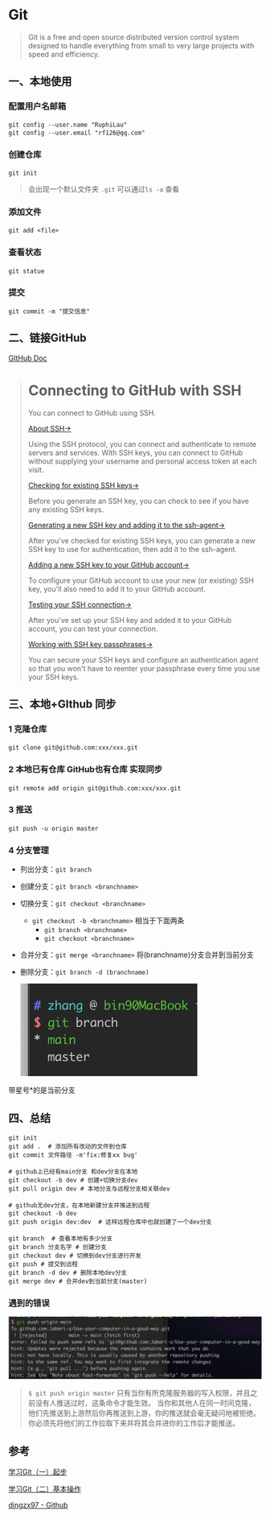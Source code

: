 

# Git

> Git is a free and open source distributed version control system designed to handle everything from small to very large projects with speed and efficiency.

## 一、本地使用
### 配置用户名邮箱

```
git config --user.name "RuphiLau"
git config --user.email "rf126@qq.com"
```

### 创建仓库 
`git init`
>会出现一个默认文件夹 `.git` 可以通过`ls -a` 查看
### 添加文件 
`git add <file>` 
### 查看状态
`git statue`

### 提交
`git commit -m "提交信息"`


## 二、链接GitHub
[GItHub Doc](https://docs.github.com/en/free-pro-team@latest/github/authenticating-to-github/connecting-to-github-with-ssh)

> # Connecting to GitHub with SSH
>
> 
>
> You can connect to GitHub using SSH.
>
> [About SSH→](https://docs.github.com/en/free-pro-team@latest/github/authenticating-to-github/about-ssh)
>
> Using the SSH protocol, you can connect and authenticate to remote servers and services. With SSH keys, you can connect to GitHub without supplying your username and personal access token at each visit.
>
> [Checking for existing SSH keys→](https://docs.github.com/en/free-pro-team@latest/github/authenticating-to-github/checking-for-existing-ssh-keys)
>
> Before you generate an SSH key, you can check to see if you have any existing SSH keys.
>
> [Generating a new SSH key and adding it to the ssh-agent→](https://docs.github.com/en/free-pro-team@latest/github/authenticating-to-github/generating-a-new-ssh-key-and-adding-it-to-the-ssh-agent)
>
> After you've checked for existing SSH keys, you can generate a new SSH key to use for authentication, then add it to the ssh-agent.
>
> [Adding a new SSH key to your GitHub account→](https://docs.github.com/en/free-pro-team@latest/github/authenticating-to-github/adding-a-new-ssh-key-to-your-github-account)
>
> To configure your GitHub account to use your new (or existing) SSH key, you'll also need to add it to your GitHub account.
>
> [Testing your SSH connection→](https://docs.github.com/en/free-pro-team@latest/github/authenticating-to-github/testing-your-ssh-connection)
>
> After you've set up your SSH key and added it to your GitHub account, you can test your connection.
>
> [Working with SSH key passphrases→](https://docs.github.com/en/free-pro-team@latest/github/authenticating-to-github/working-with-ssh-key-passphrases)
>
> You can secure your SSH keys and configure an authentication agent so that you won't have to reenter your passphrase every time you use your SSH keys.

## 三、本地+GIthub 同步

### 1 克隆仓库

`git clone git@github.com:xxx/xxx.git`

### 2 本地已有仓库 GitHub也有仓库 实现同步

`git remote add origin git@github.com:xxx/xxx.git`

### 3 推送

`git push -u origin master`

### 4 分支管理

- 列出分支：`git branch`

- 创建分支：`git branch <branchname>`

- 切换分支：`git checkout <branchname>` 

  - `git checkout -b <branchname>` 相当于下面两条
    - `git branch <branchname>`
    - `git checkout <branchname>`

- 合并分支：`git merge <branchname>` 将(branchname)分支合并到当前分支

- 删除分支：`git branch -d (branchname)`

  

  ![image-20201203184025488](img/image-20201203184025488.png)

带星号*的是当前分支

## 四、总结

```text
git init
git add .  # 添加所有改动的文件到仓库
git commit 文件路径 -m'fix:修复xx bug'

# github上已经有main分支 和dev分支在本地
git checkout -b dev # 创建+切换分支dev
git pull origin dev # 本地分支与远程分支相关联dev

# github无dev分支，在本地新建分支并推送到远程
git checkout -b dev
git push origin dev:dev  # 这样远程仓库中也就创建了一个dev分支

git branch  # 查看本地有多少分支
git branch 分支名字 # 创建分支
git checkout dev # 切换到dev分支进行开发
git push # 提交到远程
git branch -d dev # 删除本地dev分支
git merge dev # 合并dev到当前分支(master)
```

### 遇到的错误

![image-20201203185005799](img/image-20201203185005799.png)

>`$ git push origin master`
>只有当你有所克隆服务器的写入权限，并且之前没有人推送过时，这条命令才能生效。 当你和其他人在同一时间克隆，他们先推送到上游然后你再推送到上游，你的推送就会毫无疑问地被拒绝。 你必须先将他们的工作拉取下来并将其合并进你的工作后才能推送。

## 参考

[学习Git（一）起步](https://zhangslob.github.io/2018/03/14/%E5%AD%A6%E4%B9%A0Git%EF%BC%88%E4%B8%80%EF%BC%89%E8%B5%B7%E6%AD%A5/)

[学习Git（二）基本操作](https://zhuanlan.zhihu.com/p/34722119)

[dingzx97 - Github](https://github.com/dingzx97/use-computer-correctly/blob/main/Windows/如何做一个安静的github仓库管理者.md)

